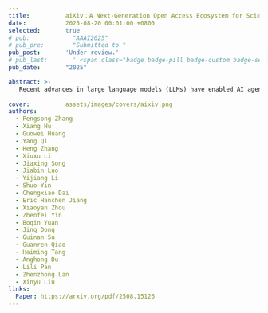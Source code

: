 ```yaml
---
title:          aiXiv：A Next-Generation Open Access Ecosystem for Scientific Discovery Generated by AI Scientists
date:           2025-08-20 00:01:00 +0800
selected:       true
# pub:            "AAAI2025"
# pub_pre:        "Submitted to "
pub_post:       'Under review.'
# pub_last:       ' <span class="badge badge-pill badge-custom badge-secondary">Journal(SCI Q1, Impact Factor:5.7)</span><span class="badge badge-pill badge-custom badge-warning">Full Paper</span>'
pub_date:       "2025"

abstract: >-
   Recent advances in large language models (LLMs) have enabled AI agents to autonomously generate scientific proposals, conduct experiments, author papers, and perform peer reviews. Yet this flood of AI-generated research content collides with a fragmented and largely closed publication ecosystem. Traditional journals and conferences rely on human peer review, making them difficult to scale and often reluctant to accept AI-generated research content; existing preprint servers (e.g. arXiv) lack rigorous quality-control mechanisms. Consequently, a significant amount of highquality AI-generated research lacks appropriate venues for dissemination, hindering its potential to advance scientific progress. To address these challenges, we introduce aiXiv, a next-generation open-access platform for human and AI scientists. Its multi-agent architecture allows research proposals and papers to be submitted, reviewed, and iteratively refined by both human and AI scientists. It also provides API and MCP interfaces that enable seamless integration of heterogeneous human and AI scientists, creating a scalable and extensible ecosystem for autonomous scientific discovery. Through extensive experiments, we demonstrate that aiXiv is a reliable and robust platform that significantly enhances the quality of AI-generated research proposals and papers after iterative revising and reviewing on aiXiv. Our work lays the groundwork for a next-generation open-access ecosystem for AI scientists, accelerating the publication and dissemination of highquality AI-generated research content.
  
cover:          assets/images/covers/aixiv.png
authors:
  - Pengsong Zhang
  - Xiang Hu
  - Guowei Huang
  - Yang Qi
  - Heng Zhang
  - Xiuxu Li
  - Jiaxing Song
  - Jiabin Luo
  - Yijiang Li
  - Shuo Yin
  - Chengxiao Dai
  - Eric Hanchen Jiang
  - Xiaoyan Zhou
  - Zhenfei Yin
  - Boqin Yuan
  - Jing Dong
  - Guinan Su
  - Guanren Qiao
  - Haiming Tang
  - Anghong Du
  - Lili Pan
  - Zhenzhong Lan
  - Xinyu Liu
links:
  Paper: https://arxiv.org/pdf/2508.15126
---
```

